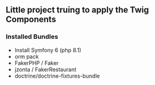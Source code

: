 ## Little project truing to apply the Twig Components

### Installed Bundles
* Install Symfony 6 (php 8.1)
* orm pack
* FakerPHP / Faker 
* jzonta / FakerRestaurant
* doctrine/doctrine-fixtures-bundle



